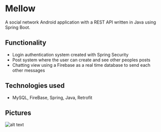 # Mellow
A social network Android application with a REST API written in Java using Spring Boot.

## Functionality
* Login authentication system created with Spring Security
* Post system where the user can create and see other peoples posts
* Chatting view using a Firebase as a real time database to send each other messages

## Technologies used
* MySQL, FireBase, Spring, Java, Retrofit

## Pictures
![alt text](https://lh3.googleusercontent.com/7MSHLoOZO_7EkCDz8vLLdP_Y1EzfSgbZFLwqnIi6R3MLhHYQFrmbikP20KSlyrWh39IR=w1920-h949-rw)

